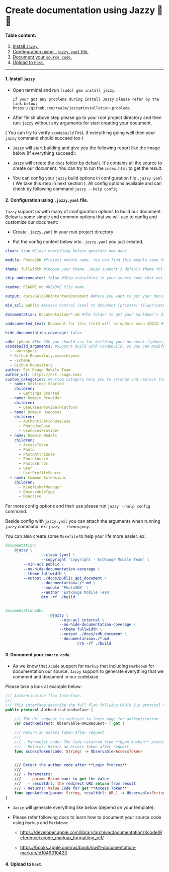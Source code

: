 # **Create documentation using Jazzy 📃📃**

#### Table content:
  1. [Install `Jazzy`.](#Install`Jazzy`)
  2. [Configuration using `.jazzy.yaml` file.](#configuration)
  3. [Document your `source code`.](#documentsourcecode)
  4. [Upload to `host`.](#upload)

  ---------------------------------------

#### 1. Install `Jazzy`<a name="Install`Jazzy`"></a>

  * Open terminal and run `[sudo] gem install jazzy`.

        If your got any problems during install Jazzy please refer by the link below:
        https://github.com/realm/jazzy#installation-problems

  * After finish above step please go to your root project directory and then run: `jazzy` without any arguments for start creating your document.

  ( You can try to verify `xcodebuild` first, if everything going well then your `jazzy` command should succeed too )

  * `Jazzy` will start building and give you the following report like the image below (If everything succeed):
<!-- Import image here -->

  * `Jazzy` will create the `docs` folder by default. It's contains all the source to create our document. You can try to run the `index.html` to get the result.
<!-- Import image here -->

  * You can config your `jazzy` build options in configuration file `.jazzy.yaml` ( We take this step in next section ). All config options available and can check by following command `jazzy --help config`

#### 2. Configuration using `.jazzy.yaml` file. <a name="configuration"></a>

  `Jazzy` support us with many of configuration options to build our document. Below is some simple and common options that we will use to config and customize our document:

  * Create `.jazzy.yaml` in your root project directory

  * Put the config content below into `.jazzy.yaml` you just created.

  ```yaml
  clean: true #Clean everything before generate new docs

  module: PhotoSDK #Project module name. You can find this module name from your project's Building Setting at Product Module Name field.

  theme: fullwidth #Choose your theme. Jazzy support 3 default theme following Apple, Fullwidth, Jony

  skip_undocumented: false #Skip everything in your source code that not documented yet

  readme: README.md #README file name

  output: docs/SaleSDKInterfaceDocument #Where you want to put your document

  min_acl: public #Access Control level to document (private/ fileprivate/ internal/ public)

  documentation: Documentation/*.md #The folder to get your markdown's documents

  undocumented_text: Document for this field will be update soon 😍😍😍 #Custom undocumented description text

  hide_documentation_coverage: false

  sdk: iphone #The SDK you should use for building your document (iphone,watch,appletv)
  xcodebuild_arguments: #Support build with xcodebuild, so you can modify your xcodebuild's arguments
    - -workspace
    - Github Repository.xcworkspace
    - -scheme
    - Github Repository
  author: Est Rouge Mobile Team
  author_url: https://est-rouge.com/
  custom_categories: #Custom category help you to arrange and replace the default order from Jazzy.
    - name: Gettings Started
      children:
        - Gettings Started
    - name: Domain Provider
      children:
        - UseCasesProviderPlatform
    - name: Domain Usecases
      children:
        - AuthenticationUseCase
        - PhotoUseCase
        - UseCasesProvider
    - name: Domain Models
      children:
        - AccessToken
        - Photo
        - PhotoAttribute
        - PhotoSource
        - PhotosError
        - User
        - UserProfileSource
    - name: Common Extensions
      children:
        - KingfisherManager
        - ObservableType
        - Reactive
```

For more config options and their use please run `jazzy --help config` command.

Beside config with `jazzy.yaml` you can attach the arguments when running `jazzy` command. ex: `jazzy --theme=jony`.

You can also create some `Makefile` to help your life more easier.
ex:

```makefile
documentation:
	@jazzy \
				--clean [yes] \
				--copyright 'Copyright - EstRouge Mobile Team' \
        --min-acl public \
        --no-hide-documentation-coverage \
        --theme fullwidth \
        --output ./docs/public_api_document \
				--documentation=./*.md \
				--module 'PhotoSDK' \
				--author 'EstRouge Mobile Team'
				@rm -rf ./build


documentationSdk:
					@jazzy \
				        --min-acl internal \
				        --no-hide-documentation-coverage \
				        --theme fullwidth \
				        --output ./docs/sdk_document \
				      	--documentation=./*.md
								@rm -rf ./build
```

#### 3. Document your `source code`.<a name="documentsourcecode"></a>

* As we know that `XCode` support for `Markup` that including `Markdown` for documentation our source. `Jazzy` support to generate everything that we comment and document in our codebase.

Please take a look at example below:

```swift
/// Authentication flow Interface.
///
/// This interface describe the full flow follwing OAUTH 2.0 protocol to get a User's AccessToken
public protocol AuthenticationUseCase {

    /// The Url request to redirect to login page for authentication
    var oauthRedirect: Observable<URLRequest> { get }

    /// Return an Access Token after request
    ///
    /// - Parameter code: The Code returned from **Open Authen** process
    /// - Returns: Return an Access Token after request
    func accessToken(code: String) -> Observable<AccessToken>


    /// Detect the authen code after **Login Process**
    ///
    /// - Parameters:
    ///   - param: Param want to get the value
    ///   - resultUrl: the redirect URI return from result
    /// - Returns: Value Code for get **Access Token**
    func openAuthen(param: String, resultUrl: URL) -> Observable<String>
}

```
* `Jazzy` will generate everything like below (depend on your template):
<!-- Import image here -->

* Please refer following docs to learn how to document your source code using `Markup` and `Markdown`:

  * https://developer.apple.com/library/archive/documentation/Xcode/Reference/xcode_markup_formatting_ref/

  * https://books.apple.com/us/book/swift-documentation-markup/id1049010423

#### 4. Upload to `host`.<a name="upload"></a>
